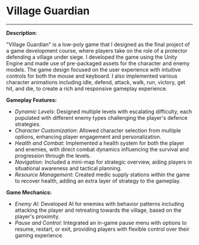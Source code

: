 # Village Guardian
---

**Description**:

"Village Guardian" is a low-poly game that I designed as the final project of a game development course, where players take on the role of a protector defending a village under siege. I developed the game using the Unity Engine and made use of pre-packaged assets for the character and enemy models. The game design focused on the user experience with intuitive controls for both the mouse and keyboard. I also implemented various character animations including idle, defend, attack, walk, run, victory, get hit, and die, to create a rich and responsive gameplay experience.

**Gameplay Features:**
- *Dynamic Levels*: Designed multiple levels with escalating difficulty, each populated with different enemy types challenging the player's defence strategies.
- *Character Customization*: Allowed character selection from multiple options, enhancing player engagement and personalization.
- *Health and Combat*: Implemented a health system for both the player and enemies, with direct combat dynamics influencing the survival and progression through the levels.
- *Navigation*: Included a mini-map for strategic overview, aiding players in situational awareness and tactical planning.
- *Resource Management*: Created medic supply stations within the game to recover health, adding an extra layer of strategy to the gameplay.

**Game Mechanics:**
- *Enemy AI*: Developed AI for enemies with behavior patterns including attacking the player and retreating towards the village, based on the player's proximity.
- *Pause and Control*: Integrated an in-game pause menu with options to resume, restart, or exit, providing players with flexible control over their gaming experience.

